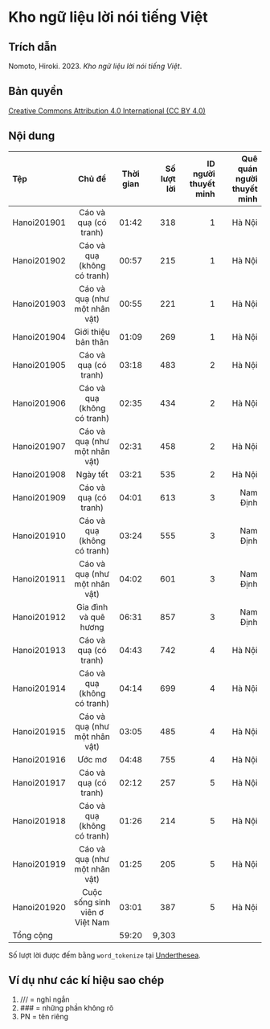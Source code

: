 # Kho ngữ liệu lời nói tiếng Việt

## Trích dẫn
Nomoto, Hiroki. 2023. _Kho ngữ liệu lời nói tiếng Việt_.

## Bản quyền
[Creative Commons Attribution 4.0 International (CC BY 4.0)](https://creativecommons.org/licenses/by-nc-nd/4.0/deed.en)

## Nội dung
| Tệp | Chủ đề | Thời gian | Số lượt lời | ID người thuyết minh | Quê quán người thuyết minh|
|:------------|:-------------------------------:|:-----:|-------:|--:|---------:|
| Hanoi201901 | Cáo và quạ (có tranh)           | 01:42 |   318  | 1 | Hà Nội   |
| Hanoi201902 | Cáo và quạ (không có tranh)     | 00:57 |   215  | 1 | Hà Nội   |
| Hanoi201903 | Cáo và quạ (như một nhân vật)   | 00:55 |   221  | 1 | Hà Nội   |
| Hanoi201904 | Giới thiệu bản thân             | 01:09 |   269  | 1 | Hà Nội   |
| Hanoi201905 | Cáo và quạ (có tranh)           | 03:18 |   483  | 2 | Hà Nội   |
| Hanoi201906 | Cáo và quạ (không có tranh)     | 02:35 |   434  | 2 | Hà Nội   |
| Hanoi201907 | Cáo và quạ (như một nhân vật)   | 02:31 |   458  | 2 | Hà Nội   |
| Hanoi201908 | Ngày tết                        | 03:21 |   535  | 2 | Hà Nội   |
| Hanoi201909 | Cáo và quạ (có tranh)           | 04:01 |   613  | 3 | Nam Định |
| Hanoi201910 | Cáo và quạ (không có tranh)     | 03:24 |   555  | 3 | Nam Định |
| Hanoi201911 | Cáo và quạ (như một nhân vật)   | 04:02 |   601  | 3 | Nam Định |
| Hanoi201912 | Gia đình và quê hương           | 06:31 |   857  | 3 | Nam Định |
| Hanoi201913 | Cáo và quạ (có tranh)           | 04:43 |   742  | 4 | Hà Nội   |
| Hanoi201914 | Cáo và quạ (không có tranh)     | 04:14 |   699  | 4 | Hà Nội   |
| Hanoi201915 | Cáo và quạ (như một nhân vật)   | 03:05 |   485  | 4 | Hà Nội   |
| Hanoi201916 | Ước mơ                          | 04:48 |   755  | 4 | Hà Nội   |
| Hanoi201917 | Cáo và quạ (có tranh)           | 02:12 |   257  | 5 | Hà Nội   |
| Hanoi201918 | Cáo và quạ (không có tranh)     | 01:26 |   214  | 5 | Hà Nội   |
| Hanoi201919 | Cáo và quạ (như một nhân vật)   | 01:25 |   205  | 5 | Hà Nội   |
| Hanoi201920 | Cuộc sống sinh viên ơ Việt Nam  | 03:01 |   387  | 5 | Hà Nội   |
| Tổng cộng   |                                 | 59:20 | 9,303  |   |          |

Số lượt lời được đếm bằng `word_tokenize` tại [Underthesea](https://github.com/undertheseanlp/underthesea).

## Ví dụ như các kí hiệu sao chép
1. /// = nghỉ ngắn
1. \#\#\# = những phần không rõ
1. PN = tên riêng
